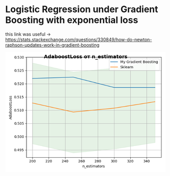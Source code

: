 # Logistic Regression under Gradient Boosting with exponential loss 

this link was useful -> 
https://stats.stackexchange.com/questions/330849/how-do-newton-raphson-updates-work-in-gradient-boosting



![Alt text](plots/test_loss3.png?raw=true "Test Loss")
